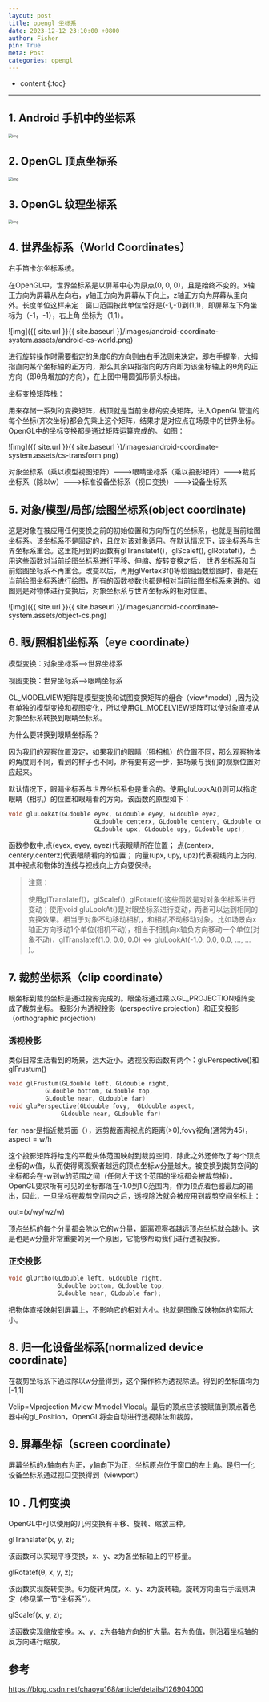 ```yaml
---
layout: post
title: opengl 坐标系
date: 2023-12-12 23:10:00 +0800
author: Fisher
pin: True
meta: Post
categories: opengl
---
```



* content
{:toc}

---


## 1. Android 手机中的坐标系

<img src="{{ site.url }}{{ site.baseurl }}/images/android-coordinate-system.assets/android-cs-p.png" alt="img" style="zoom:50%;" />

  

## 2. OpenGL 顶点坐标系

<img src="{{ site.url }}{{ site.baseurl }}/images/android-coordinate-system.assets/opengl-cs-v.png" alt="img" style="zoom:50%;" />

 

## 3. OpenGL 纹理坐标系 

 <img src="{{ site.url }}{{ site.baseurl }}/images/android-coordinate-system.assets/opengl-cs-texture.png" alt="img" style="zoom:50%;" />



## 4. 世界坐标系（World Coordinates）

右手笛卡尔坐标系统。

在OpenGL中，世界坐标系是以屏幕中心为原点(0, 0, 0)，且是始终不变的。x轴正方向为屏幕从左向右，y轴正方向为屏幕从下向上，z轴正方向为屏幕从里向外。长度单位这样来定：窗口范围按此单位恰好是(-1,-1)到(1,1)，即屏幕左下角坐标为（-1，-1），右上角 坐标为（1,1）。

![img]({{ site.url }}{{ site.baseurl }}/images/android-coordinate-system.assets/android-cs-world.png)



进行旋转操作时需要指定的角度θ的方向则由右手法则来决定，即右手握拳，大拇指直向某个坐标轴的正方向，那么其余四指指向的方向即为该坐标轴上的θ角的正方向（即θ角增加的方向），在上图中用圆弧形箭头标出。

坐标变换矩阵栈：

用来存储一系列的变换矩阵，栈顶就是当前坐标的变换矩阵，进入OpenGL管道的每个坐标(齐次坐标)都会先乘上这个矩阵，结果才是对应点在场景中的世界坐标。OpenGL中的坐标变换都是通过矩阵运算完成的。 
如图： 

![img]({{ site.url }}{{ site.baseurl }}/images/android-coordinate-system.assets/cs-transform.png)

对象坐标系（乘以模型视图矩阵）--->眼睛坐标系（乘以投影矩阵）--->裁剪坐标系（除以w）--->标准设备坐标系（视口变换）--->设备坐标系

## 5. 对象/模型/局部/绘图坐标系(object coordinate)

这是对象在被应用任何变换之前的初始位置和方向所在的坐标系，也就是当前绘图坐标系。该坐标系不是固定的，且仅对该对象适用。在默认情况下，该坐标系与世界坐标系重合。这里能用到的函数有glTranslatef()，glScalef(), glRotatef()，当用这些函数对当前绘图坐标系进行平移、伸缩、旋转变换之后， 世界坐标系和当前绘图坐标系不再重合。改变以后，再用glVertex3f()等绘图函数绘图时，都是在当前绘图坐标系进行绘图，所有的函数参数也都是相对当前绘图坐标系来讲的。如图则是对物体进行变换后，对象坐标系与世界坐标系的相对位置。

![img]({{ site.url }}{{ site.baseurl }}/images/android-coordinate-system.assets/object-cs.png)

## 6. 眼/照相机坐标系（eye coordinate）

模型变换：对象坐标系-->世界坐标系

视图变换：世界坐标系-->眼睛坐标系

GL_MODELVIEW矩阵是模型变换和试图变换矩阵的组合（view*model）,因为没有单独的模型变换和视图变化，所以使用GL_MODELVIEW矩阵可以使对象直接从对象坐标系转换到眼睛坐标系。

为什么要转换到眼睛坐标系？

因为我们的观察位置没定，如果我们的眼睛（照相机）的位置不同，那么观察物体的角度则不同，看到的样子也不同，所有要有这一步，把场景与我们的观察位置对应起来。

默认情况下，眼睛坐标系与世界坐标系也是重合的。使用gluLookAt()则可以指定眼睛（相机）的位置和眼睛看的方向。该函数的原型如下：

```c
void gluLookAt(GLdouble eyex, GLdouble eyey, GLdouble eyez, 
                        GLdouble centerx, GLdouble centery, GLdouble centerz,
                        GLdouble upx, GLdouble upy, GLdouble upz);
```

函数参数中,点(eyex, eyey, eyez)代表眼睛所在位置；
点(centerx, centery,centerz)代表眼睛看向的位置；
向量(upx, upy, upz)代表视线向上方向,其中视点和物体的连线与视线向上方向要保持。

> 注意：
>
> 使用glTranslatef()，glScalef(), glRotatef()这些函数是对对象坐标系进行变动；使用void gluLookAt()是对眼坐标系进行变动，两者可以达到相同的变换效果。相当于对象不动移动相机，和相机不动移动对象。比如场景向x轴正方向移动1个单位(相机不动)，相当于相机向x轴负方向移动一个单位(对象不动)，glTranslatef(1.0, 0.0, 0.0) <=> gluLookAt(-1.0, 0.0, 0.0, ..., ... )。



## 7. 裁剪坐标系（clip coordinate）

眼坐标到裁剪坐标是通过投影完成的。眼坐标通过乘以GL_PROJECTION矩阵变成了裁剪坐标。
投影分为透视投影（perspective projection）和正交投影（orthographic projection）

### 透视投影

类似日常生活看到的场景，远大近小。透视投影函数有两个：gluPerspective()和glFrustum()

```c
void glFrustum(GLdouble left, GLdouble right,
 　　　　　 GLdouble bottom, GLdouble top, 
 　　　　　 GLdouble near, GLdouble far)
void gluPerspective(GLdouble fovy,  GLdouble aspect,
　　　　　　　   GLdouble near, GLdouble far) 
```

far, near是指近裁剪面（），远剪裁面离视点的距离(>0),fovy视角(通常为45)，aspect = w/h

这个投影矩阵将给定的平截头体范围映射到裁剪空间，除此之外还修改了每个顶点坐标的w值，从而使得离观察者越远的顶点坐标w分量越大。被变换到裁剪空间的坐标都会在-w到w的范围之间（任何大于这个范围的坐标都会被裁剪掉）。OpenGL要求所有可见的坐标都落在-1.0到1.0范围内，作为顶点着色器最后的输出，因此，一旦坐标在裁剪空间内之后，透视除法就会被应用到裁剪空间坐标上：

 out=(x/wy/wz/w)

顶点坐标的每个分量都会除以它的w分量，距离观察者越远顶点坐标就会越小。这是也是w分量非常重要的另一个原因，它能够帮助我们进行透视投影。

### 正交投影

```c
void glOrtho(GLdouble left, GLdouble right,
　　　　       GLdouble bottom, GLdouble top, 
　　　　       GLdouble near, GLdouble far);
```

把物体直接映射到屏幕上，不影响它的相对大小。也就是图像反映物体的实际大小。

## 8. 归一化设备坐标系(normalized device coordinate)

在裁剪坐标系下通过除以w分量得到，这个操作称为透视除法。得到的坐标值均为[-1,1]

Vclip=Mprojection⋅Mview⋅Mmodel⋅Vlocal。最后的顶点应该被赋值到顶点着色器中的gl_Position，OpenGL将会自动进行透视除法和裁剪。

## 9. 屏幕坐标（screen coordinate）

屏幕坐标的x轴向右为正，y轴向下为正，坐标原点位于窗口的左上角。是归一化设备坐标系通过视口变换得到（viewport）



## 10 . 几何变换

OpenGL中可以使用的几何变换有平移、旋转、缩放三种。

glTranslatef(x, y, z);

该函数可以实现平移变换，x、y、z为各坐标轴上的平移量。

glRotatef(θ, x, y, z);

该函数实现旋转变换。θ为旋转角度，x、y、z为旋转轴。旋转方向由右手法则决定（参见第一节“坐标系”）。

glScalef(x, y, z);

该函数实现缩放变换。x、y、z为各轴方向的扩大量。若为负值，则沿着坐标轴的反方向进行缩放。



## 参考

https://blog.csdn.net/chaoyu168/article/details/126904000